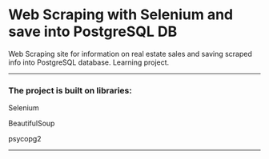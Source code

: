 # Web Scraping with Selenium and save into PostgreSQL DB #
Web Scraping site for information on real estate sales and saving scraped info into PostgreSQL database. Learning project.
***
### The project is built on libraries: ###
Selenium

BeautifulSoup

psycopg2

***
